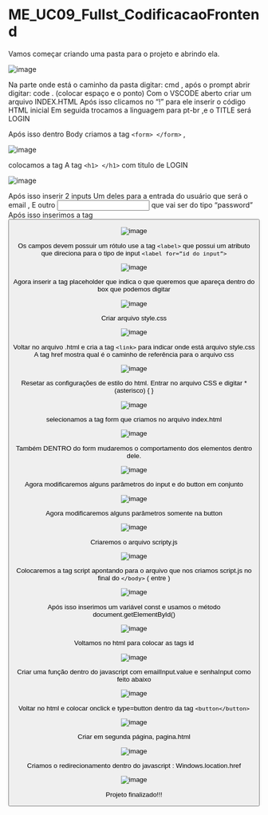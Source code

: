 # ME_UC09_Fullst_CodificacaoFrontend


Vamos começar criando uma pasta para o projeto e abrindo ela.

![image](https://github.com/CTM-SENAI-134/ME_UC09_Fullst_CodificacaoFrontend/assets/144062335/50d5f1d6-0323-44af-a5f0-8014d8e4f212)


Na parte onde está o caminho da pasta digitar: cmd ,
após o prompt abrir digitar: code . (colocar espaço e o ponto)
Com o VSCODE aberto criar um arquivo INDEX.HTML 
Após isso clicamos no “!” para ele inserir o código HTML inicial
Em seguida trocamos a linguagem para pt-br ,e o TITLE será LOGIN

Após isso dentro Body criamos a tag ``<form> </form>`` ,

![image](https://github.com/CTM-SENAI-134/ME_UC09_Fullst_CodificacaoFrontend/assets/144062335/ff97d7cc-048a-45ef-a1e5-d69f04387e14)

colocamos a tag A tag ``<h1> </h1>`` com titulo de LOGIN

![image](https://github.com/CTM-SENAI-134/ME_UC09_Fullst_CodificacaoFrontend/assets/144062335/71460f93-9775-4a20-85f5-f8a8981fb511)

Após isso inserir 2 inputs
Um deles para a entrada do usuário que será o email ,
E outro <input> que vai ser do tipo “password” 
Após isso inserimos a tag <button> 

![image](https://github.com/CTM-SENAI-134/ME_UC09_Fullst_CodificacaoFrontend/assets/144062335/33e3c84d-7a63-4234-aa73-368699aaf0ee)

Os campos devem possuir um rótulo use a tag ``<label>``
que possui um atributo que direciona para o tipo de input ``<label for=”id do input”>``

![image](https://github.com/CTM-SENAI-134/ME_UC09_Fullst_CodificacaoFrontend/assets/144062335/44b5888e-3381-4490-9c0a-d27b866a5c06)

Agora inserir a tag placeholder que indica o que queremos que apareça dentro do box que podemos digitar

![image](https://github.com/CTM-SENAI-134/ME_UC09_Fullst_CodificacaoFrontend/assets/144062335/39c99745-3e03-4cad-8a4a-6f383a3a24f2)

Criar arquivo style.css 

![image](https://github.com/CTM-SENAI-134/ME_UC09_Fullst_CodificacaoFrontend/assets/144062335/eaf15f6a-359e-46fa-aad1-5e1ab4353586)


Voltar no arquivo .html e cria a tag ``<link>`` para indicar onde está arquivo style.css
A tag href mostra qual é o caminho de referência para o arquivo css

![image](https://github.com/CTM-SENAI-134/ME_UC09_Fullst_CodificacaoFrontend/assets/144062335/ad60a0ac-227f-4907-bead-afcb9b5e7c7a)

Resetar as configurações de estilo do html.
Entrar no arquivo CSS e digitar * (asterisco) { }

![image](https://github.com/CTM-SENAI-134/ME_UC09_Fullst_CodificacaoFrontend/assets/144062335/b5f7460b-3bd8-481f-8872-001a2b98f3dc)

selecionamos a tag form que criamos no arquivo index.html 

![image](https://github.com/CTM-SENAI-134/ME_UC09_Fullst_CodificacaoFrontend/assets/144062335/416a7247-c522-4e25-916d-985036879798)

Também DENTRO do form mudaremos o comportamento dos elementos dentro dele.

![image](https://github.com/CTM-SENAI-134/ME_UC09_Fullst_CodificacaoFrontend/assets/144062335/64fca345-dc42-4d5e-beb6-0d4b79f4ebb9)

Agora modificaremos alguns parâmetros do input e do button em conjunto

![image](https://github.com/CTM-SENAI-134/ME_UC09_Fullst_CodificacaoFrontend/assets/144062335/92bf24df-83f5-4b21-8261-640e177091ca)

Agora modificaremos alguns parâmetros somente na button

![image](https://github.com/CTM-SENAI-134/ME_UC09_Fullst_CodificacaoFrontend/assets/144062335/dc90a92a-fc2e-48ba-84f2-866ccb6c36de)

Criaremos o arquivo scripty.js

![image](https://github.com/CTM-SENAI-134/ME_UC09_Fullst_CodificacaoFrontend/assets/144062335/b46bbb27-963e-4e0d-926e-4712a064e50b)

Colocaremos a tag script apontando para o arquivo que nos criamos script.js no final do ``</body>`` ( entre )

![image](https://github.com/CTM-SENAI-134/ME_UC09_Fullst_CodificacaoFrontend/assets/144062335/52e7fa80-cb2b-49fb-a97d-affd29a0ffc6)

Após isso inserimos um variável const e usamos o método document.getElementById() 

![image](https://github.com/CTM-SENAI-134/ME_UC09_Fullst_CodificacaoFrontend/assets/144062335/43be4bf7-2d68-497b-bcd2-04d3edb6c56f)

Voltamos no html para colocar as tags id

![image](https://github.com/CTM-SENAI-134/ME_UC09_Fullst_CodificacaoFrontend/assets/144062335/251fda88-d511-4571-bd2d-3b47cd89f894)

Criar uma função dentro do javascript  com emailInput.value e senhaInput como feito abaixo

![image](https://github.com/CTM-SENAI-134/ME_UC09_Fullst_CodificacaoFrontend/assets/144062335/a94a66b1-db1c-429b-bb2f-d0d5af5a157c)

Voltar no html e colocar onclick e type=button dentro da tag ``<button</button>``

![image](https://github.com/CTM-SENAI-134/ME_UC09_Fullst_CodificacaoFrontend/assets/144062335/4a04ac72-e4e3-4b3d-b578-739b6b65070d)

Criar em segunda página, pagina.html

![image](https://github.com/CTM-SENAI-134/ME_UC09_Fullst_CodificacaoFrontend/assets/144062335/60d5f1fa-5331-44bb-b4be-ba584952f9cd)

Criamos o redirecionamento dentro do javascript : Windows.location.href 

![image](https://github.com/CTM-SENAI-134/ME_UC09_Fullst_CodificacaoFrontend/assets/144062335/ea62b08f-cc8e-4f37-8c18-d39db969c5c0)

Projeto finalizado!!!
































